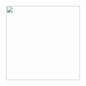  <p align="center">
  <img src="https://raw.githubusercontent.com/thompsonemerson/thompsonemerson/master/cover-thompson.png" height="200"/>
</p>
<!--
<a href="https://www.youtube.com/watch?v=dQw4w9WgXcQ"><img src="https://user-images.githubusercontent.com/73097560/115834477-dbab4500-a447-11eb-908a-139a6edaec5c.gif"></a>

<img align="right" width=200px height=200px alt="side_sticker" src="https://media.giphy.com/media/TEnXkcsHrP4YedChhA/giphy.gif" />

<img src="https://media.giphy.com/media/iY8CRBdQXODJSCERIr/giphy.gif" width="30px">&nbsp;***About me ....***

✔ Callme: **Prakash Simhandri* or *TeamWorker** 😊 <br>
✔ I’m currently Developing a Ecommerce Customer Service Dashboard for *Leapclub.in*<br>
✔ I’m currently learning about *deep learning*🥰<br>
✔ I’m looking to collaborate with any *Open - Source data science projects*<br>
✔ Ask from me anything you want, If I am alive I will answer within seconds 😉<br>
✔ Fun fact : I Always try to learn something new and then sleep till it store in the brain 😎<br><br><br><br>
<a href="https://www.youtube.com/watch?v=dQw4w9WgXcQ"><img src="https://user-images.githubusercontent.com/73097560/115834477-dbab4500-a447-11eb-908a-139a6edaec5c.gif"></a>

<a href="https://github.com/ashutosh00710/github-readme-activity-graph"><img alt="DenverCoder1's Activity Graph" src="https://activity-graph.herokuapp.com/graph?username=prakash-simhandri&bg_color=1F222E&color=F8D866&line=F85D7F&point=FFFFFF&hide_border=true" /></a>

<a href="https://www.youtube.com/watch?v=dQw4w9WgXcQ"><img src="https://user-images.githubusercontent.com/73097560/115834477-dbab4500-a447-11eb-908a-139a6edaec5c.gif"></a>


<img src="https://media.giphy.com/media/iY8CRBdQXODJSCERIr/giphy.gif" width="30px">&nbsp;**Things I Know ....**
> <i>Tools, languages, and other things that I like to work with.</i>
<br>
<table>
  <tr>
    <td align="center" width="96">
      <a>
        <img src="https://github.com/soilshubham/soilshubham/blob/main/icons/html.svg" width="40"/>
      </a>
      <br>HTML
    </td>
    <td align="center" width="96">
      <a>
        <img src="https://github.com/soilshubham/soilshubham/blob/main/icons/css.svg" width="40"/>
      </a>
      <br>CSS
    </td>
    <td align="center" width="96">
      <a>
        <img src="https://github.com/soilshubham/soilshubham/blob/main/icons/js.svg" width="40"/>
      </a>
      <br>Javascript
    </td>
    <td align="center" width="96">
      <a>
        <img src="https://github.com/soilshubham/soilshubham/blob/main/icons/react.svg" width="40"/>
      </a>
      <br>React
    </td>
    <td align="center" width="96">
      <a>
        <img src="https://github.com/soilshubham/soilshubham/blob/main/icons/bootstrap.svg" width="40"/>
      </a>
      <br>Bootstrap
    </td>
    <td align="center" width="96">
      <a>
        <img src="https://github.com/soilshubham/soilshubham/blob/main/icons/py.svg" width="40"/>
      </a>
      <br>Python
    </td>
    <td align="center" width="96">
      <a>
        <img src="https://seeklogo.com/images/P/phoenix-logo-D15F067911-seeklogo.com.png" width="40"/>
      </a>
      <br>Phoenix
    </td>
    <td align="center" width="96">
      <a>
        <img src="https://cdn.worldvectorlogo.com/logos/arduino-1.svg" width="40"/>
      </a>
      <br>Arduino
    </td>
    <td align="center" width="96">
      <a>
        <img src="https://cdn.freebiesupply.com/logos/thumbs/2x/raspberry-pi-logo.png" width="40"/>
      </a>
      <br>Raspberry Pi
    </td>
     <td align="center" width="96">
      <a>
        <img src="https://images.ctfassets.net/lpjm8d10rkpy/6GIrtBy1QABNIFNcnyKxo1/8e651d482fe0e350280991535b171582/aws.svg" width="40"/>
      </a>
      <br>AWS
    </td>
     <td align="center" width="96">
      <a>
        <img src="https://upload.wikimedia.org/wikipedia/commons/thumb/2/29/Postgresql_elephant.svg/233px-Postgresql_elephant.svg.png" width="40"/>
      </a>
      <br>Postgress
    </td>
  </tr>
</table>
<br>
<a href="https://www.youtube.com/watch?v=dQw4w9WgXcQ"><img src="https://user-images.githubusercontent.com/73097560/115834477-dbab4500-a447-11eb-908a-139a6edaec5c.gif"></a>


<img src="https://media.giphy.com/media/iY8CRBdQXODJSCERIr/giphy.gif" width="30px">&nbsp;**LIVE PROJECTS ....**
><i>Click on ICON to preview.</i>
<br>
<table>
  <tr>
    <td align="center" width="96">
      <a target="_blank" href="https://5ef05db7b11b6d6107724e29--react-chat-app-pratik.netlify.app/">
        <img src="https://img.icons8.com/bubbles/50/000000/chat.png" width="40"/>
      </a>
      <br>Chatapp
	</td>
<td align="center" width="96">
      <a target="_blank" href="https://prakash-simhandri.github.io/audio-player-demo/">
        <img src="https://img.icons8.com/bubbles/50/000000/audio.png" width="40"/>
      </a>
      <br>Audio_Player
	</td>
<td align="center" width="96">
      <a target="_blank" href="https://prakash-simhandri.github.io/snake-game/">
        <img src="https://img.icons8.com/bubbles/50/000000/play.png" width="40"/>
      </a>
      <br>Snake_Game
	</td>
  </tr>
</table>
<br>
<a href="https://www.youtube.com/watch?v=dQw4w9WgXcQ"><img src="https://user-images.githubusercontent.com/73097560/115834477-dbab4500-a447-11eb-908a-139a6edaec5c.gif"></a>

<img src="https://media.giphy.com/media/iY8CRBdQXODJSCERIr/giphy.gif" width="30px">&nbsp;**Let's Connect ....**
<p align="center">
	<a href="https://www.facebook.com/prakash-simhandri/"><img src="https://img.icons8.com/bubbles/50/000000/facebook.png" alt="Facebook"/></a>
	<a href="https://www.linkedin.com/in/prakash-simhandri/"><img src="https://img.icons8.com/bubbles/50/000000/linkedin.png" alt="LinkedIn"/></a>
	<a href="https://www.instagram.com/prakash-simhandri/"><img src="https://img.icons8.com/bubbles/50/000000/instagram.png" alt="Instagram"/></a>
	<a href="https://twitter.com/prakash-simhandri"><img src="https://img.icons8.com/bubbles/50/000000/twitter.png" alt="Twitter"/></a>
</p>
 -->
